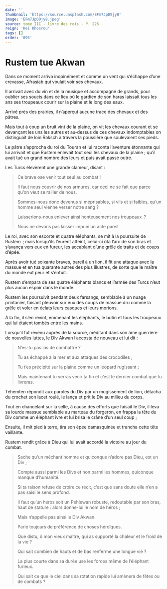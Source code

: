 ```yaml
---
date: ''
thumbnail: 'https://source.unsplash.com/EFm7JpD9jy8'
image: 'EFm7JpD9jy8.jpeg'
source: tome III - livre des rois - P. 225
reign: 'Keï Khosrou'
tags: []
order: '095'
---
```


# Rustem tue Akwan

Dans ce moment arriva inopinément et comme un vent qui s’échappe d’une crevasse, Afrasiab qui voulait voir ses chevaux.

Il arrivait avec du vin et de la musique et accompagné de grands, pour oublier ses soucis dans ce lieu où le gardien de son haras laissait tous les ans ses troupeaux courir sur la plaine et le long des eaux.

Arrivé près des prairies, il n’aperçut aucune trace des chevaux et des pâtres.

Mais tout à coup un bruit vint de la plaine, on vit les chevaux courant et se devançant les uns les autres et au-dessus de ces chevaux indomptables on distinguait de loin Raksch à travers la poussière que soulevaient ses pieds.

Le pâtre s’approcha du roi du Touran et lui raconta l’aventure étonnante qui lui arrivait et que Rustem enlevait tout seul les chevaux de la plaine ; qu’il avait tué un grand nombre des leurs et puis avait passé outre.

Les Turcs élevèrent une grande clameur, disant :

> Ce brave ose venir tout seul au combat !
>
> Il faut nous couvrir de nos armures, car ceci ne se fait que parce qu’on veut se railler de nous.
>
> Sommes-nous donc devenus si méprisables, si vils et si faibles, qu’un homme seul vienne verser notre sang ?
>
> Laisserions-nous enlever ainsi honteusement nos troupeaux  ?
>
> Nous ne devons pas laisser impuni un acte pareil.

Le roi, avec son escorte et quatre éléphants, se mit à la poursuite de Rustem  ; mais lorsqu’ils l’eurent atteint, celui-ci ôta l’arc de son bras et s’avança vers eux en fureur, les accablant d’une grêle de traits et de coups d’épée.

Après avoir tué soixante braves, pareil à un lion, il fit une attaque avec la massue et en tua quarante autres des plus illustres, de sorte que le maître du monde eut peur et s’enfuit.

Rustem s’empara de ses quatre éléphants blancs et l’armée des Turcs n’eut plus aucun espoir dans le monde.

Rustem les poursuivit pendant deux farsangs, semblable à un nuage printanier, faisant pleuvoir sur eux des coups de massue dru comme la grêle et voler en éclats leurs casques et leurs morions.

À la fin, il s’en revint, emmenant les éléphants, le butin et tous les troupeaux qui lui étaient tombés entre les mains.

Lorsqu’il fut revenu auprès de la source, méditant dans son âme guerrière de nouvelles luttes, le Div Akwan l’accosta de nouveau et lui dit :

> N’es-tu pas las de combattre ?
>
> Tu as échappé à la mer et aux attaques des crocodiles ;
>
> Tu t’es précipité sur la plaine comme un léopard rugissant ;
>
> Mais maintenant tu verras venir ta fin et c’est le dernier combat que tu livreras.

Tehemten répondit aux paroles du Div par un mugissement de lion, détacha du crochet son lacet roulé, le lança et prit le Div au milieu du corps.

Tout en chancelant sur la selle, à cause des efforts que faisait le Div, il leva sa lourde massue semblable au marteau du forgeron, en frappa la tête du Div comme un éléphant ivre et lui brisa le crâne d’un seul coup ;

Ensuite, il mit pied à terre, tira son épée damasquinée et trancha cette tête vaillante.

Rustem rendit grâce à Dieu qui lui avait accordé la victoire au jour du combat.

> Sache qu’un méchant homme et quiconque n’adore pas Dieu, est un Div ;
>
> Compte aussi parmi les Divs et non parmi les hommes, quiconque manque d’humanité.
>
> Si ta raison refuse de croire ce récit, c’est que sans doute elle n’en a pas saisi le sens profond.
>
> Il faut qu’un héros soit un Pehlewan robuste, redoutable par son bras, haut de stature : alors donne-lui le nom de héros ;
>
> Mais n’appelle pas ainsi le Div Akwan.
>
> Parle toujours de préférence de choses héroïques.
>
> Que distu, ô mon vieux maître, qui as supporté la chaleur et le froid de la vie ?
>
> Qui sait combien de hauts et de bas renferme une longue vie ?
>
> La plus courte dans sa durée use les forces même de l’éléphant furieux.
>
> Qui sait ce que le ciel dans sa rotation rapide lui amènera de fêtes ou de combats ?
